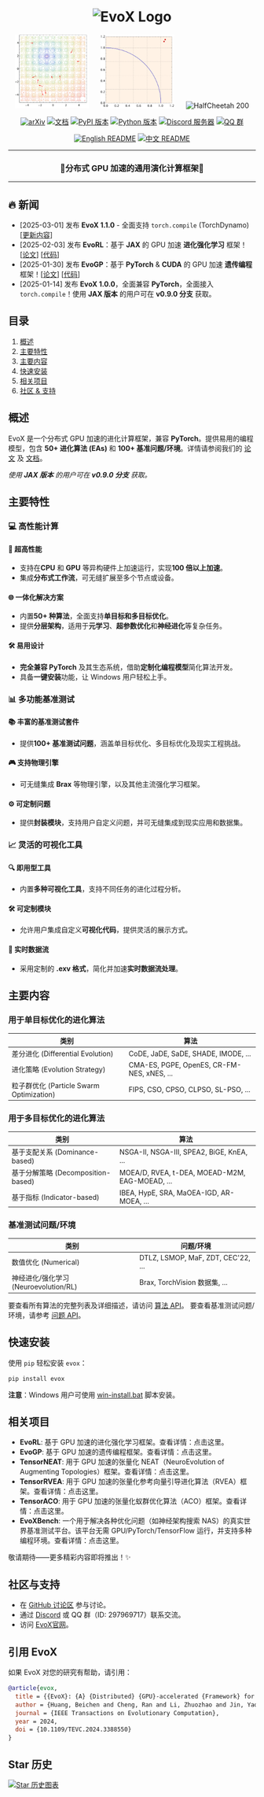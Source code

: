 <h1 align="center">
  <picture>
    <source media="(prefers-color-scheme: dark)" srcset="docs/source/_static/evox_logo_dark.png">
    <source media="(prefers-color-scheme: light)" srcset="docs/source/_static/evox_logo_light.png">
    <img alt="EvoX Logo" height="128" width="500px" src="docs/source/_static/evox_logo_light.png">
  </picture>
</h1>

<p align="center">
  <picture>
    <source type="image/avif" srcset="docs/source/_static/pso_result.avif">
    <img src="docs/source/_static/pso_result.gif" alt="PSO 结果" height="150">
  </picture>
  &nbsp;&nbsp;&nbsp;&nbsp;
  <picture>
    <source type="image/avif" srcset="docs/source/_static/rvea_result.avif">
    <img src="docs/source/_static/rvea_result.gif" alt="RVEA 结果" height="150">
  </picture>
  &nbsp;&nbsp;&nbsp;&nbsp;
  <picture>
    <source type="image/avif" srcset="docs/source/_static/halfcheetah_200.avif">
    <img src="docs/source/_static/halfcheetah_200.gif" alt="HalfCheetah 200" height="150">
  </picture>
</p>

<div align="center">
  <a href="https://arxiv.org/abs/2301.12457"><img src="https://img.shields.io/badge/arxiv-2212.05652-red" alt="arXiv"></a>
  <a href="https://evox.readthedocs.io/zh/latest/"><img src="https://img.shields.io/badge/readthedocs-docs-green?logo=readthedocs" alt="文档"></a>
  <a href="https://pypi.org/project/evox/"><img src="https://img.shields.io/pypi/v/evox?logo=python" alt="PyPI 版本"></a>
  <a href="https://pypi.org/project/evox/"><img src="https://img.shields.io/badge/python-3.10+-orange?logo=python" alt="Python 版本"></a>
  <a href="https://discord.gg/Vbtgcpy7G4"><img src="https://img.shields.io/badge/discord-evox-%235865f2?logo=discord" alt="Discord 服务器"></a>
  <a href="https://qm.qq.com/q/vTPvoMUGAw"><img src="https://img.shields.io/badge/QQ-297969717-%231db4f4?logo=tencentqq" alt="QQ 群"></a>
</div>

<p align="center">
  <a href="./README.md"><img src="https://img.shields.io/badge/English-f6f5f4" alt="English README"></a>
  <a href="./README_ZH.md"><img src="https://img.shields.io/badge/中文-f6f5f4" alt="中文 README"></a>
</p>

---

<h3 align="center"> 🌟分布式 GPU 加速的通用演化计算框架🌟 </h3>

---

## 🔥 新闻
- [2025-03-01] 发布 **EvoX 1.1.0** - 全面支持 `torch.compile` (TorchDynamo) [[更新内容](https://evox.group/index.php?m=home&c=View&a=index&aid=147)]
- [2025-02-03] 发布 **EvoRL**：基于 **JAX** 的 GPU 加速 **进化强化学习** 框架！[[论文](https://arxiv.org/abs/2501.15129)] [[代码](https://github.com/EMI-Group/evorl)]
- [2025-01-30] 发布 **EvoGP**：基于 **PyTorch** & **CUDA** 的 GPU 加速 **遗传编程** 框架！[[论文](http://arxiv.org/abs/2501.17168)] [[代码](https://github.com/EMI-Group/evogp)]
- [2025-01-14] 发布 **EvoX 1.0.0**，全面兼容 **PyTorch**，全面接入`torch.compile`！使用 **JAX 版本** 的用户可在 **v0.9.0 分支** 获取。

## 目录

1. [概述](#概述)
2. [主要特性](#主要特性)
3. [主要内容](#主要内容)
4. [快速安装](#快速安装)
5. [相关项目](#相关项目)
6. [社区 & 支持](#社区--支持)

## 概述

EvoX 是一个分布式 GPU 加速的进化计算框架，兼容 **PyTorch**。提供易用的编程模型，包含 **50+ 进化算法 (EAs)** 和 **100+ 基准问题/环境**。详情请参阅我们的 [论文](https://arxiv.org/abs/2301.12457) 及 [文档](https://evox.readthedocs.io/zh/latest/)。

*使用 **JAX 版本** 的用户可在 **v0.9.0 分支** 获取。*

## 主要特性

### 💻 高性能计算

#### 🚀 超高性能
- 支持在**CPU** 和 **GPU** 等异构硬件上加速运行，实现**100 倍以上加速**。
- 集成**分布式工作流**，可无缝扩展至多个节点或设备。

#### 🌐 一体化解决方案
- 内置**50+ 种算法**，全面支持**单目标和多目标优化**。
- 提供**分层架构**，适用于**元学习**、**超参数优化**和**神经进化**等复杂任务。

#### 🛠️ 易用设计
- **完全兼容 PyTorch** 及其生态系统，借助**定制化编程模型**简化算法开发。
- 具备**一键安装**功能，让 Windows 用户轻松上手。


### 📊 多功能基准测试

#### 📚 丰富的基准测试套件
- 提供**100+ 基准测试问题**，涵盖单目标优化、多目标优化及现实工程挑战。

#### 🎮 支持物理引擎
- 可无缝集成 **Brax** 等物理引擎，以及其他主流强化学习框架。

#### ⚙️ 可定制问题
- 提供**封装模块**，支持用户自定义问题，并可无缝集成到现实应用和数据集。


### 📈 灵活的可视化工具

#### 🔍 即用型工具
- 内置**多种可视化工具**，支持不同任务的进化过程分析。

#### 🛠️ 可定制模块
- 允许用户集成自定义**可视化代码**，提供灵活的展示方式。

#### 📂 实时数据流
- 采用定制的 **.exv 格式**，简化并加速**实时数据流处理**。

## 主要内容

### 用于单目标优化的进化算法

| 类别                      | 算法                                         |
| ------------------------- | -------------------------------------------- |
| 差分进化 (Differential Evolution) | CoDE, JaDE, SaDE, SHADE, IMODE, ...        |
| 进化策略 (Evolution Strategy)   | CMA-ES, PGPE, OpenES, CR-FM-NES, xNES, ... |
| 粒子群优化 (Particle Swarm Optimization) | FIPS, CSO, CPSO, CLPSO, SL-PSO, ...        |

### 用于多目标优化的进化算法

| 类别              | 算法                                           |
| ---------------- | ---------------------------------------------- |
| 基于支配关系 (Dominance-based)     | NSGA-II, NSGA-III, SPEA2, BiGE, KnEA, ...      |
| 基于分解策略 (Decomposition-based) | MOEA/D, RVEA, t-DEA, MOEAD-M2M, EAG-MOEAD, ... |
| 基于指标 (Indicator-based)     | IBEA, HypE, SRA, MaOEA-IGD, AR-MOEA, ...       |

### 基准测试问题/环境

| 类别              | 问题/环境                                   |
| ---------------- | ----------------------------------------- |
| 数值优化 (Numerical)         | DTLZ, LSMOP, MaF, ZDT, CEC'22, ... |
| 神经进化/强化学习 (Neuroevolution/RL) | Brax, TorchVision 数据集, ...      |

要查看所有算法的完整列表及详细描述，请访问 [算法 API](https://evox.readthedocs.io/en/latest/apidocs/evox/evox.algorithms.html)。
要查看基准测试问题/环境，请参考 [问题 API](https://evox.readthedocs.io/en/latest/apidocs/evox/evox.problems.html)。

## 快速安装

使用 `pip` 轻松安装 `evox`：

```bash
pip install evox
```

**注意**：Windows 用户可使用 [win-install.bat](https://evox.readthedocs.io/en/latest/_downloads/796714545d73f0b52e921d885369323d/win-install.bat) 脚本安装。



## 相关项目

- **EvoRL**: 基于 GPU 加速的进化强化学习框架。查看详情：点击这里。
- **EvoGP**: 基于 GPU 加速的遗传编程框架。查看详情：点击这里。
- **TensorNEAT**: 用于 GPU 加速的张量化 NEAT（NeuroEvolution of Augmenting Topologies）框架。查看详情：点击这里。
- **TensorRVEA**: 用于 GPU 加速的张量化参考向量引导进化算法（RVEA）框架。查看详情：点击这里。
- **TensorACO**: 用于 GPU 加速的张量化蚁群优化算法（ACO）框架。查看详情：点击这里。
- **EvoXBench**: 一个用于解决各种优化问题（如神经架构搜索 NAS）的真实世界基准测试平台。该平台无需 GPU/PyTorch/TensorFlow 运行，并支持多种编程环境。查看详情：点击这里。

敬请期待——更多精彩内容即将推出！✨

## 社区与支持

- 在 [GitHub 讨论区](https://github.com/EMI-Group/evox/discussions) 参与讨论。
- 通过 [Discord](https://discord.gg/Vbtgcpy7G4) 或 QQ 群（ID: 297969717）联系交流。
- 访问 [EvoX官网](https://evox.group/)。
  
## 引用 EvoX

如果 EvoX 对您的研究有帮助，请引用：

```bibtex
@article{evox,
  title = {{EvoX}: {A} {Distributed} {GPU}-accelerated {Framework} for {Scalable} {Evolutionary} {Computation}},
  author = {Huang, Beichen and Cheng, Ran and Li, Zhuozhao and Jin, Yaochu and Tan, Kay Chen},
  journal = {IEEE Transactions on Evolutionary Computation},
  year = 2024,
  doi = {10.1109/TEVC.2024.3388550}
}
```

## Star 历史

[![Star 历史图表](https://api.star-history.com/svg?repos=EMI-Group/evox&type=Date)](https://star-history.com/#EMI-Group/evox&Date)
